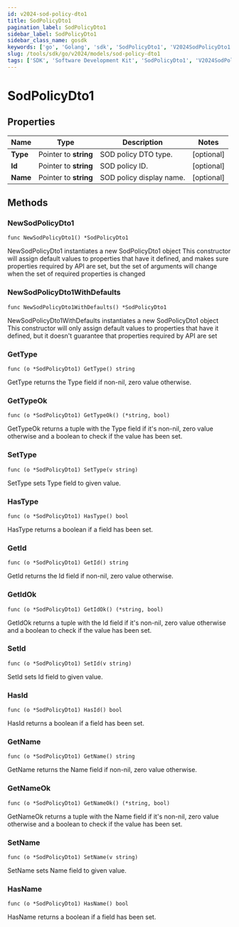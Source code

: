```yaml
---
id: v2024-sod-policy-dto1
title: SodPolicyDto1
pagination_label: SodPolicyDto1
sidebar_label: SodPolicyDto1
sidebar_class_name: gosdk
keywords: ['go', 'Golang', 'sdk', 'SodPolicyDto1', 'V2024SodPolicyDto1'] 
slug: /tools/sdk/go/v2024/models/sod-policy-dto1
tags: ['SDK', 'Software Development Kit', 'SodPolicyDto1', 'V2024SodPolicyDto1']
---
```


# SodPolicyDto1

## Properties

Name | Type | Description | Notes
------------ | ------------- | ------------- | -------------
**Type** | Pointer to **string** | SOD policy DTO type. | [optional] 
**Id** | Pointer to **string** | SOD policy ID. | [optional] 
**Name** | Pointer to **string** | SOD policy display name. | [optional] 

## Methods

### NewSodPolicyDto1

`func NewSodPolicyDto1() *SodPolicyDto1`

NewSodPolicyDto1 instantiates a new SodPolicyDto1 object
This constructor will assign default values to properties that have it defined,
and makes sure properties required by API are set, but the set of arguments
will change when the set of required properties is changed

### NewSodPolicyDto1WithDefaults

`func NewSodPolicyDto1WithDefaults() *SodPolicyDto1`

NewSodPolicyDto1WithDefaults instantiates a new SodPolicyDto1 object
This constructor will only assign default values to properties that have it defined,
but it doesn't guarantee that properties required by API are set

### GetType

`func (o *SodPolicyDto1) GetType() string`

GetType returns the Type field if non-nil, zero value otherwise.

### GetTypeOk

`func (o *SodPolicyDto1) GetTypeOk() (*string, bool)`

GetTypeOk returns a tuple with the Type field if it's non-nil, zero value otherwise
and a boolean to check if the value has been set.

### SetType

`func (o *SodPolicyDto1) SetType(v string)`

SetType sets Type field to given value.

### HasType

`func (o *SodPolicyDto1) HasType() bool`

HasType returns a boolean if a field has been set.

### GetId

`func (o *SodPolicyDto1) GetId() string`

GetId returns the Id field if non-nil, zero value otherwise.

### GetIdOk

`func (o *SodPolicyDto1) GetIdOk() (*string, bool)`

GetIdOk returns a tuple with the Id field if it's non-nil, zero value otherwise
and a boolean to check if the value has been set.

### SetId

`func (o *SodPolicyDto1) SetId(v string)`

SetId sets Id field to given value.

### HasId

`func (o *SodPolicyDto1) HasId() bool`

HasId returns a boolean if a field has been set.

### GetName

`func (o *SodPolicyDto1) GetName() string`

GetName returns the Name field if non-nil, zero value otherwise.

### GetNameOk

`func (o *SodPolicyDto1) GetNameOk() (*string, bool)`

GetNameOk returns a tuple with the Name field if it's non-nil, zero value otherwise
and a boolean to check if the value has been set.

### SetName

`func (o *SodPolicyDto1) SetName(v string)`

SetName sets Name field to given value.

### HasName

`func (o *SodPolicyDto1) HasName() bool`

HasName returns a boolean if a field has been set.


